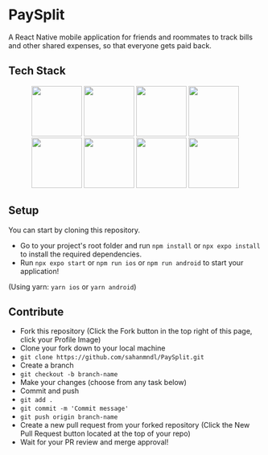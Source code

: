 # PaySplit
A React Native mobile application for friends and roommates to track bills and other shared expenses, so that everyone gets paid back.

## Tech Stack

<p align = "center">
  <img src="https://github.com/sahanmndl/PaySplit/assets/76529959/f5f04e6d-b710-4710-a09c-083875dcae27" width="100">
  <img src="https://github.com/sahanmndl/PaySplit/assets/76529959/50521066-d235-40ba-932c-cce2aea89759" width="100">
  <img src="https://github.com/sahanmndl/PaySplit/assets/76529959/0391a093-50ec-4ccf-ab18-95aca8f0508c" width="100">
  <img src="https://github.com/sahanmndl/PaySplit/assets/76529959/903ea17a-5817-4c5a-8cc2-05aa1b9a035c" width="100">
  <img src="https://github.com/sahanmndl/PaySplit/assets/76529959/2c72db9c-19e4-497f-ac72-ae31719ed1e6" width="100">
  <img src="https://github.com/sahanmndl/PaySplit/assets/76529959/5946ccbf-b191-4b78-bd94-3ac9340affd7" width="100">
  <img src="https://github.com/sahanmndl/PaySplit/assets/76529959/1ee1ff84-87a0-4bf2-bb7f-0050b6885f4a" width="100">
  <img src="https://github.com/sahanmndl/PaySplit/assets/76529959/f67ec7de-be70-4295-bd7b-d901b259de0d" width="100">
</p>

## Setup

You can start by cloning this repository.

- Go to your project's root folder and run `npm install` or `npx expo install` to install the required dependencies.
- Run `npx expo start` or `npm run ios` or `npm run android` to start your application!

(Using yarn: `yarn ios` or `yarn android`)

## Contribute

- Fork this repository (Click the Fork button in the top right of this page, click your Profile Image)
- Clone your fork down to your local machine
- `git clone https://github.com/sahanmndl/PaySplit.git`
- Create a branch
- `git checkout -b branch-name`
- Make your changes (choose from any task below)
- Commit and push
- `git add .`
- `git commit -m 'Commit message'`
- `git push origin branch-name`
- Create a new pull request from your forked repository (Click the New Pull Request button located at the top of your repo)
- Wait for your PR review and merge approval!
